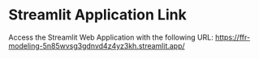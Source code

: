 # Streamlit Application Link
Access the Streamlit Web Application with the following URL:
https://ffr-modeling-5n85wvsg3gdnvd4z4yz3kh.streamlit.app/
